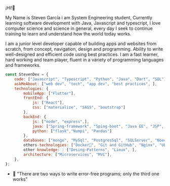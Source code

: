 ¡Hi!👋  

My Name is Steven García i am System Engineering student, Currently learning software development with Java, Javascript and typescript, I love computer science and science in general, every day I seek to continue training to learn and understand how the world today works.

I am a junior level developer capable of building apps and websites from scratch, from concept, navigation, design and programming. Ability to write well-designed and efficient code using best practices. I am a fast learner, hard working and team player, fluent in a variety of programming languages and frameworks.
```js
const StevenDev = {
    code: ["Javascript", "Typescript", "Python", "Java", "Dart", "SQL"],
    askMeAbout: ["web dev", "tech", "app dev", "best practices", ],
    technologies: {
        mobileApp: ["Flutter"],
        frontEnd: {
            js: ["React"],
            css: ["materialize", "SASS", "bootstrap"]
        },
        backEnd: {
            js: ["node", "express",],
            java: ["Spring-framework", "Sping-boot", "Java EE", "JSP", "JSF", "JUnit"],  
            python: ["flask","Numpi", "Pandas"]
        },
        databases: ["mongo", "MySql", "PostgresSql", "SQLServer", "Noe4J"],
        others-technologies: ["Docker🐳", "Git and GitHub", "Nginx", "UbuntuServer","HTML5"],
        other knowledge: : ["Desing-Patterns", "Linux", ],
        architecture: ["Microservices", "MVC"],
    },  
};
```

- 💞️ "There are two ways to write error-free programs; only the third one works"



